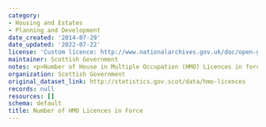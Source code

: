 ```yaml
---
category:
- Housing and Estates
- Planning and Development
date_created: '2014-07-29'
date_updated: '2022-07-22'
license: 'Custom licence: http://www.nationalarchives.gov.uk/doc/open-government-licence/version/3/'
maintainer: Scottish Government
notes: <p>Number of House in Multiple Occupation (HMO) Licences in force at 31 March.</p>
organization: Scottish Government
original_dataset_link: http://statistics.gov.scot/data/hmo-licences
records: null
resources: []
schema: default
title: Number of HMO Licences in Force
---
```

